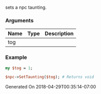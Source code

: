 sets a npc taunting.
### Arguments
**Name**|**Type**|**Description**
:---|:---|:---
tog||

### Example

```perl
my $tog = 1;

$npc->SetTaunting($tog); # Returns void
```


Generated On 2018-04-29T00:35:14-07:00